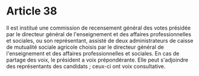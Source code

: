 # Article 38

Il est institué une commission de recensement général des votes présidée par le directeur général de l'enseignement et des affaires professionnelles et sociales, ou son représentant, assisté de deux administrateurs de caisse de mutualité sociale agricole choisis par le directeur général de l'enseignement et des affaires professionnelles et sociales. En cas de partage des voix, le président a voix prépondérante. Elle peut s'adjoindre des représentants des candidats ; ceux-ci ont voix consultative.
